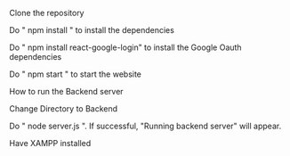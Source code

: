 Clone the repository

Do " npm install " to install the dependencies

Do " npm install react-google-login" to install the Google Oauth dependencies

Do " npm start " to start the website



How to run the Backend server

Change Directory to Backend 

Do " node server.js ". If successful, "Running backend server" will appear.

Have XAMPP installed
